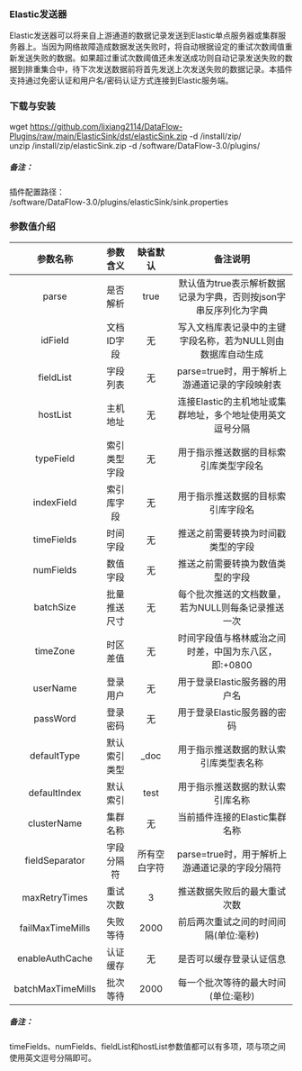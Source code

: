 ### Elastic发送器  
Elastic发送器可以将来自上游通道的数据记录发送到Elastic单点服务器或集群服务器上。当因为网络故障造成数据发送失败时，将自动根据设定的重试次数阈值重新发送失败的数据。如果超过重试次数阈值还未发送成功则自动记录发送失败的数据到排重集合中，待下次发送数据前将首先发送上次发送失败的数据记录。本插件支持通过免密认证和用户名/密码认证方式连接到Elastic服务端。  
      

### 下载与安装  
wget https://github.com/lixiang2114/DataFlow-Plugins/raw/main/ElasticSink/dst/elasticSink.zip -d /install/zip/  
unzip  /install/zip/elasticSink.zip -d /software/DataFlow-3.0/plugins/    

##### 备注：  
插件配置路径：  
 /software/DataFlow-3.0/plugins/elasticSink/sink.properties  
      

### 参数值介绍  
|参数名称|参数含义|缺省默认|备注说明|
|:-----:|:-------:|:-------:|:-------:|
|parse|是否解析|true|默认值为true表示解析数据记录为字典，否则按json字串反序列化为字典|
|idField|文档ID字段|无|写入文档库表记录中的主键字段名称，若为NULL则由数据库自动生成|
|fieldList|字段列表|无|parse=true时，用于解析上游通道记录的字段映射表|
|hostList|主机地址|无|连接Elastic的主机地址或集群地址，多个地址使用英文逗号分隔|
|typeField|索引类型字段|无|用于指示推送数据的目标索引库类型字段名|
|indexField|索引库字段|无|用于指示推送数据的目标索引库字段名|
|timeFields|时间字段|无|推送之前需要转换为时间戳类型的字段|
|numFields|数值字段|无|推送之前需要转换为数值类型的字段|
|batchSize|批量推送尺寸|无|每个批次推送的文档数量，若为NULL则每条记录推送一次|
|timeZone|时区差值|无|时间字段值与格林威治之间时差，中国为东八区，即:+0800|
|userName|登录用户|无|用于登录Elastic服务器的用户名|
|passWord|登录密码|无|用于登录Elastic服务器的密码|
|defaultType|默认索引类型|\_doc|用于指示推送数据的默认索引库类型表名称|
|defaultIndex|默认索引|test|用于指示推送数据的默认索引库名称|
|clusterName|集群名称|无|当前插件连接的Elastic集群名称|
|fieldSeparator|字段分隔符|所有空白字符|parse=true时，用于解析上游通道记录的字段分隔符|
|maxRetryTimes|重试次数|3|推送数据失败后的最大重试次数|
|failMaxTimeMills|失败等待|2000|前后两次重试之间的时间间隔(单位:毫秒)|
|enableAuthCache|认证缓存|无|是否可以缓存登录认证信息|
|batchMaxTimeMills|批次等待|2000|每一个批次等待的最大时间(单位:毫秒)|
##### 备注：  
timeFields、numFields、fieldList和hostList参数值都可以有多项，项与项之间使用英文逗号分隔即可。  